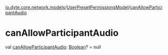 [io.dyte.core.network.models](../index.md)/[UserPresetPermissionsModel](index.md)/[canAllowParticipantAudio](can-allow-participant-audio.md)

# canAllowParticipantAudio


val [canAllowParticipantAudio](can-allow-participant-audio.md): [Boolean](https://kotlinlang.org/api/latest/jvm/stdlib/kotlin/-boolean/index.html)? = null
